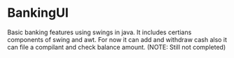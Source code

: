 # BankingUI
Basic banking features using swings in java. 
It includes certians components of swing and awt.
For now it can add and withdraw cash also it can file a compilant and check balance amount. 
(NOTE: Still not completed)
